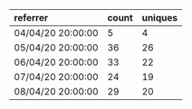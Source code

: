 | referrer          | count | uniques |
| :---------------- | :---- | :------ |
| 04/04/20 20:00:00 | 5     | 4       |
| 05/04/20 20:00:00 | 36    | 26      |
| 06/04/20 20:00:00 | 33    | 22      |
| 07/04/20 20:00:00 | 24    | 19      |
| 08/04/20 20:00:00 | 29    | 20      |